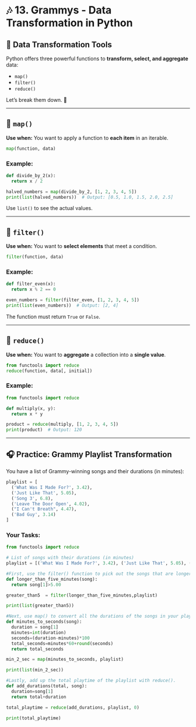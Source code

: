 # 🎶 13. Grammys - Data Transformation in Python

## 🔄 Data Transformation Tools
Python offers three powerful functions to **transform, select, and aggregate** data:
- `map()`
- `filter()`
- `reduce()`

Let’s break them down. 🧠

---

## 🧭 `map()`
**Use when:** You want to apply a function to **each item** in an iterable.

```python
map(function, data)
```
### Example:
```python
def divide_by_2(x):
  return x / 2

halved_numbers = map(divide_by_2, [1, 2, 3, 4, 5])
print(list(halved_numbers))  # Output: [0.5, 1.0, 1.5, 2.0, 2.5]
```

Use `list()` to see the actual values.

---

## 🧪 `filter()`
**Use when:** You want to **select elements** that meet a condition.

```python
filter(function, data)
```
### Example:
```python
def filter_even(x):
  return x % 2 == 0

even_numbers = filter(filter_even, [1, 2, 3, 4, 5])
print(list(even_numbers))  # Output: [2, 4]
```

The function must return `True` or `False`.

---

## 🧮 `reduce()`
**Use when:** You want to **aggregate** a collection into a **single value**.

```python
from functools import reduce
reduce(function, data[, initial])
```
### Example:
```python
from functools import reduce

def multiply(x, y):
  return x * y

product = reduce(multiply, [1, 2, 3, 4, 5])
print(product)  # Output: 120
```

---

## 🎧 Practice: Grammy Playlist Transformation
You have a list of Grammy-winning songs and their durations (in minutes):
```python
playlist = [
  ('What Was I Made For?', 3.42),
  ('Just Like That', 5.05),
  ('Song 3', 6.8),
  ('Leave The Door Open', 4.02),
  ("I Can't Breath", 4.47),
  ('Bad Guy', 3.14)
]
```

### Your Tasks:
```python
from functools import reduce

# List of songs with their durations (in minutes)
playlist = [('What Was I Made For?', 3.42), ('Just Like That', 5.05), ('Song 3', 6.8), ('Leave The Door Open', 4.02), ('I Can\'t Breath', 4.47), ('Bad Guy', 3.14)]

#First, use the filter() function to pick out the songs that are longer than 5 minutes (i.e., 5.00).
def longer_than_five_minutes(song):
  return song[1]>5.00

greater_than5  = filter(longer_than_five_minutes,playlist)

print(list(greater_than5))

#Next, use map() to convert all the durations of the songs in your playlist from minutes to seconds.
def minutes_to_seconds(song):
  duration = song[1]
  minutes=int(duration)
  seconds=(duration-minutes)*100
  total_seconds=minutes*60+round(seconds)  
  return total_seconds

min_2_sec = map(minutes_to_seconds, playlist)

print(list(min_2_sec))

#Lastly, add up the total playtime of the playlist with reduce().
def add_durations(total, song):
  duration=song[1]
  return total+duration

total_playtime = reduce(add_durations, playlist, 0)

print(total_playtime)
```
